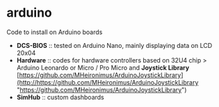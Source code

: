 # arduino

Code to install on Arduino boards

- **DCS-BIOS** :: tested on Arduino Nano, mainly displaying data on LCD 20x04
- **Hardware** :: codes for hardware controllers based on 32U4 chip > Arduino Leonardo or Micro / Pro Micro and **Joystick Library**
[https://github.com/MHeironimus/ArduinoJoystickLibrary](http://https://github.com/MHeironimus/ArduinoJoystickLibrary "https://github.com/MHeironimus/ArduinoJoystickLibrary")
- **SimHub** :: custom dashboards